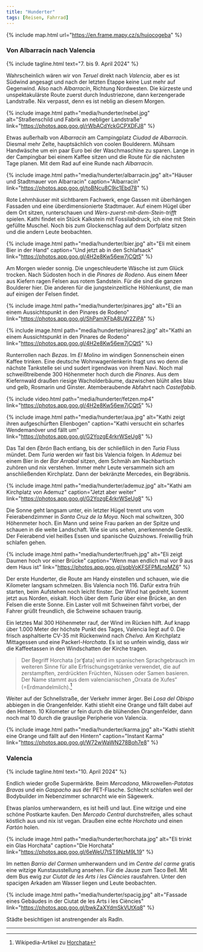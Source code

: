 ```yaml
---
title: "Hunderter"
tags: [Reisen, Fahrrad]
---
```


{% include map.html url="https://en.frame.mapy.cz/s/hujocogeba" %}

### Von Albarracín nach Valencia

{% include tagline.html text="7. bis 9. April 2024" %}

Wahrscheinlich wären wir von _Teruel_ direkt nach _Valencia_, aber es ist Südwind angesagt und nach der letzten Etappe keine Lust mehr auf Gegenwind.
Also nach _Albarracín_, Richtung Nordwesten.
Die kürzeste und unspektakulärste Route zuerst durch Industriezone, dann kerzengerade Landstraße.
Nix verpasst, denn es ist neblig an diesem Morgen.

{% include image.html path="media/hunderter/nebel.jpg" alt="Straßenschild und Fabrik an nebliger Landstraße" link="https://photos.app.goo.gl/rWbACdYckGCPXDFJ8" %}

Etwas außerhalb von _Albarracín_ am Campingplatz _Ciudad de Albarracín_.
Diesmal mehr Zelte, hauptsächlich von coolen Boulderern.
Mühsam Handwäsche um ein paar Euro bei der Waschmaschine zu sparen.
Lange in der Campingbar bei einem Kaffee sitzen und die Route für die nächsten Tage planen.
Mit dem Rad auf eine Runde nach _Albarracín_.

{% include image.html path="media/hunderter/albarracin.jpg" alt="Häuser und Stadtmauer von Albarracin" caption="Albarracín" link="https://photos.app.goo.gl/toBNcu8C9ic1Ebd78" %}

Rote Lehmhäuser mit sichtbarem Fachwerk, enge Gassen mit überhängen Fassaden und eine überdimensionierte Stadtmauer.
Auf einem Hügel über dem Ort sitzen, runterschauen und _Wers-zuerst-mit-dem-Stein-trifft_ spielen.
Kathi findet ein Stück Kalkstein mit Fossilabdruck, ich eine mit Stein gefüllte Muschel.
Noch bis zum Glockenschlag auf dem Dorfplatz sitzen und die andern Leute beobachten.

{% include image.html path="media/hunderter/bier.jpg" alt="Eli mit einem Bier in der Hand" caption="Und jetzt ab in den Schlafsack" link="https://photos.app.goo.gl/4H2e8Kw56ew7jCQt5" %}

Am Morgen wieder sonnig.
Die ungeschleuderte Wäsche ist zum Glück trocken.
Nach Südosten hoch in die _Pinares de Rodeno_.
Aus einem Meer aus Kiefern ragen Felsen aus rotem Sandstein.
Für die sind die ganzen Boulderer hier.
Die anderen für die jungsteinzeitliche Höhlenkunst, die man auf einigen der Felsen findet.

{% include image.html path="media/hunderter/pinares.jpg" alt="Eli an einem Aussichtspunkt in den Pinares de Rodeno" link="https://photos.app.goo.gl/ShPamXFbA8UW2ZjPA" %}

{% include image.html path="media/hunderter/pinares2.jpg" alt="Kathi an einem Aussichtspunkt in den Pinares de Rodeno"  link="https://photos.app.goo.gl/4H2e8Kw56ew7jCQt5" %}

Runterrollen nach _Bezas_.
Im _El Molino_ im windigen Sonnenschein einen Kaffee trinken.
Eine deutsche Wohnwagenlenkerin fragt uns wo denn die nächste Tankstelle sei und sudert irgendwas von ihrem Navi.
Noch mal schweißtreibende 300 Höhenmeter hoch durch die _Pinares_.
Aus dem Kiefernwald draußen riesige Wacholderbäume, dazwischen blüht alles blau und gelb, Rosmarin und Ginster.
Atemberaubende Abfahrt nach _Castelfabib_.

{% include video.html path="media/hunderter/fetzen.mp4" link="https://photos.app.goo.gl/4H2e8Kw56ew7jCQt5" %}

{% include image.html path="media/hunderter/aua.jpg" alt="Kathi zeigt ihren aufgeschürften Ellenbogen" caption="Kathi versucht ein scharfes Wendemanöver und fällt um" link="https://photos.app.goo.gl/G2YozgE4rkrWSeUg8" %}

Das Tal den _Ebrón_ Bach entlang, bis der schließlich in den _Turia_ Fluss mündet.
Dem _Turia_ werden wir fast bis Valencia folgen.
In _Ademuz_ bei einem Bier in der _Bar Arrabal_ sitzen, dem Schmäh am Nachbartisch zuhören und nix verstehen.
Immer mehr Leute versammeln sich am anschließenden Kirchplatz.
Dann der bekränzte Mercedes, ein Begräbnis.

{% include image.html path="media/hunderter/ademuz.jpg" alt="Kathi am Kirchplatz von Ademuz" caption="Jetzt aber weiter" link="https://photos.app.goo.gl/G2YozgE4rkrWSeUg8" %}

Die Sonne geht langsam unter, ein letzter Hügel trennt uns vom Feierabendzimmer in _Santa Cruz de la Moya_.
Noch mal schwitzen, 300 Höhenmeter hoch.
Ein Mann und seine Frau parken an der Spitze und schauen in die weite Landschaft.
Wie sie uns sehen, anerkennende Gestik.
Der Feierabend viel heißes Essen und spanische Quizshows.
Freiwillig früh schlafen gehen.

{% include image.html path="media/hunderter/frueh.jpg" alt="Eli zeigt Daumen hoch vor einer Brücke" caption="Wenn man endlich mal vor 9 aus dem Haus ist" link="https://photos.app.goo.gl/sqbVoKFSFPMLroMZ6" %}

Der erste Hunderter, die Route am Handy einstellen und schauen, wie die Kilometer langsam schmelzen.
Bis Valencia noch 116.
Dafür extra früh starten, beim Aufstehen noch leicht finster.
Der Wind hat gedreht, kommt jetzt aus Norden, eiskalt.
Hoch über dem _Turia_ über eine Brücke, an den Felsen die erste Sonne.
Ein Laster voll mit Schweinen fährt vorbei, der Fahrer grüßt freundlich, die Schweine schauen traurig.

Ein letztes Mal 300 Höhenmeter rauf, der Wind im Rücken hilft.
Auf knapp über 1.000 Meter der höchste Punkt des Tages, Valencia liegt auf 0.
Die frisch asphaltierte CV-35 mit Rückenwind nach _Chelva_.
Am Kirchplatz Mittagessen und eine Packerl-_Horchata_.
Es ist so unfein windig, dass wir die Kaffeetassen in den Windschatten der Kirche tragen.

> Der Begriff Horchata [ɔrˈʧata] wird im spanischen Sprachgebrauch im weiteren Sinne für alle Erfrischungsgetränke verwendet, die auf zerstampften, zerdrückten Früchten, Nüssen oder Samen basieren. Der Name stammt aus dem valencianischen „Orxata de Xufes“ (=Erdmandelmilch).[^1]

Weiter auf der Schnellstraße, der Verkehr immer ärger.
Bei _Losa del Obispo_ abbiegen in die Orangenfelder.
Kathi stiehlt eine Orange und fällt dabei auf den Hintern.
10 Kilometer ur fein durch die blühenden Orangenfelder, dann noch mal 10 durch die grauslige Peripherie von Valencia.

{% include image.html path="media/hunderter/karma.jpg" alt="Kathi stiehlt eine Orange und fällt auf den Hintern" caption="Instant Karma" link="https://photos.app.goo.gl/W72wWaWN278Boh7e8" %}

### Valencia

{% include tagline.html text="10. April 2024" %}

Endlich wieder große Supermärkte.
Beim _Mercadona_, Mikrowellen-_Patatas Bravas_ und ein _Gaspacho_ aus der PET-Flasche.
Schlecht schlafen weil der Bodybuilder im Nebenzimmer schnarcht wie ein Sägewerk.

Etwas planlos umherwandern, es ist heiß und laut.
Eine witzige und eine schöne Postkarte kaufen.
Den _Mercado Central_ durchstreifen, alles schaut köstlich aus und nix ist vegan.
Draußen eine echte _Horchata_ und einen _Fartón_ holen.

{% include image.html path="media/hunderter/horchata.jpg" alt="Eli trinkt ein Glas Horchata" caption="Die Horchata" link="https://photos.app.goo.gl/6eWeU7tST9NzM9L19" %}

Im netten _Barrio del Carmen_ umherwandern und im _Centre del carme_ gratis eine witzige Kunstausstellung ansehen.
Für die Jause zum Taco Bell.
Mit dem Bus ewig zur _Ciutat de les Arts i les Ciències_ rausfahren.
Unter den spacigen Arkaden am Wasser liegen und Leute beobachten.

{% include image.html path="media/hunderter/spacig.jpg" alt="Fassade eines Gebäudes in der Ciutat de les Arts i les Ciències" link="https://photos.app.goo.gl/bwkZaXYdmSkVUtXq8" %}

Städte besichtigen ist anstrengender als Radln.

---

[^1]: Wikipedia-Artikel zu [Horchata](https://de.wikipedia.org/wiki/Horchata)
